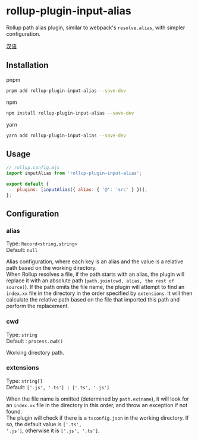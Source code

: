 # rollup-plugin-input-alias

Rollup path alias plugin, similar to webpack's `resolve.alias`, with simpler configuration.

[汉语](https://github.com/magickeyyy/rollup-plugin-input-alias/blob/master/README.zh.md)

## Installation

pnpm

```bash
pnpm add rollup-plugin-input-alias --save-dev
```

npm

```bash
npm install rollup-plugin-input-alias --save-dev
```

yarn

```bash
yarn add rollup-plugin-input-alias --save-dev
```

## Usage

```js
// rollup.config.mjs
import inputAlias from 'rollup-plugin-input-alias';

export default {
    plugins: [inputAlias({ alias: { '@': 'src' } })],
};
```

## Configuration

### alias

Type: <code>Record<string,string></code>  
Default: <code>null</code>

Alias configuration, where each key is an alias and the value is a relative path based on the working directory.  
When Rollup resolves a file, if the path starts with an alias, the plugin will replace it with an absolute path (`path.join(cwd, alias, the rest of source)`). If the path omits the file name, the plugin will attempt to find an `index.xx` file in the directory in the order specified by `extensions`. It will then calculate the relative path based on the file that imported this path and perform the replacement.

### cwd

Type: <code>string</code>  
Default : <code>process.cwd()</code>

Working directory path.

### extensions

Type: <code>string[]</code>  
Default: <code>['.js', '.ts'] | ['.ts', '.js']</code>

When the file name is omitted (determined by `path.extname`), it will look for an `index.xx` file in the directory in this order, and throw an exception if not found.  
The plugin will check if there is a `tsconfig.json` in the working directory. If so, the default value is <code>['.ts', '.js']</code>, otherwise it is <code>['.js', '.ts']</code>.
